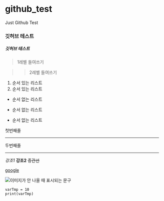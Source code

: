 # github_test
Just Github Test

### 깃허브 테스트
##### 깃허브 테스트

> 1레벨 들여쓰기

> > 2레벨 들여쓰기

1. 순서 있는 리스트
2. 순서 있는 리스트

* 순서 없는 리스트
+ 순서 없는 리스트
- 순서 없는 리스트

첫번째줄
***
두번째줄
- - -

*강조1*
**강조2**
~~중간선~~


[google](http://google.com)

![이미지가 안 나올 때 표시되는 문구](http://image.dongascience.com/Photo/2022/06/6982fdc1054c503af88bdefeeb7c8fa8.jpg)

```
varTmp = 10
print(varTmp)
```  
